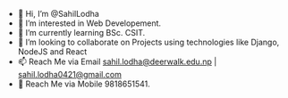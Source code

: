 - 👋 Hi, I’m @SahilLodha
- 🔎 I’m interested in Web Developement.
- 🌱 I’m currently learning BSc. CSIT.
- :two_men_holding_hands: I’m looking to collaborate on Projects using technologies like Django, NodeJS and React
- 📫 Reach Me via Email sahil.lodha@deerwalk.edu.np | sahil.lodha0421@gmail.com
- 📱 Reach Me via Mobile 9818651541.


<!---
SahilLodha/SahilLodha is a ✨ special ✨ repository because its `README.md` (this file) appears on your GitHub profile.
You can click the Preview link to take a look at your changes.
--->
